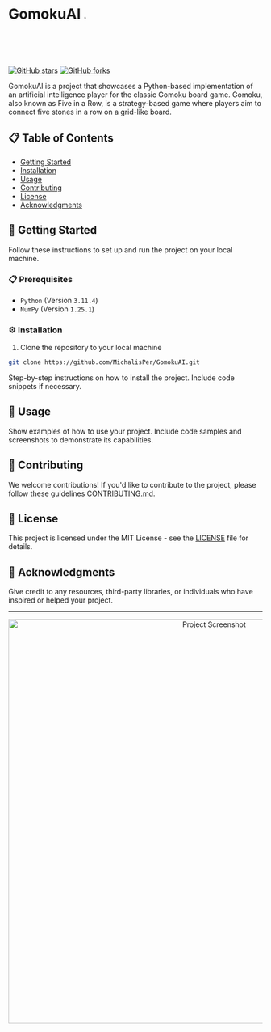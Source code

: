 # GomokuAI <img src="https://play-lh.googleusercontent.com/epVaPgYRkmgZWgjLzDxLq9ytsprYC3oXJum8zCV-Ydbcqq6rJYOehuRGZ8-vFQyej00k=w512"  width="2%" height="2%">

[![GitHub stars](https://img.shields.io/github/stars/MichalisPer/GomokuAI.svg?style=social)](https://github.com/MichalisPer/GomokuAI/stargazers)
[![GitHub forks](https://img.shields.io/github/forks/MichalisPer/GomokuAI.svg?style=social)](https://github.com/MichalisPer/GomokuAI/network/members)

GomokuAI is a project that showcases a Python-based implementation of an artificial intelligence 
player for the classic Gomoku board game. Gomoku, also known as Five in a Row, is a strategy-based 
game where players aim to connect five stones in a row on a grid-like board.

## 📋 Table of Contents

- [Getting Started](#getting-started)
- [Installation](#installation)
- [Usage](#usage)
- [Contributing](#contributing)
- [License](#license)
- [Acknowledgments](#acknowledgments)

## 🚀 Getting Started

Follow these instructions to set up and run the project on your local machine.

### 📋 Prerequisites
- `Python` (Version `3.11.4`)
- `NumPy` (Version `1.25.1`)

### ⚙️ Installation

1. Clone the repository to your local machine
```bash
git clone https://github.com/MichalisPer/GomokuAI.git
```

Step-by-step instructions on how to install the project. Include code snippets if necessary.

## 📖 Usage

Show examples of how to use your project. Include code samples and screenshots to demonstrate its capabilities.

## 🤝 Contributing

We welcome contributions! If you'd like to contribute to the project, please follow these guidelines [CONTRIBUTING.md](link_to_contributing_md).

## 📝 License

This project is licensed under the MIT License - see the [LICENSE](link_to_license_file) file for details.

## 🙏 Acknowledgments

Give credit to any resources, third-party libraries, or individuals who have inspired or helped your project.

---

<p align="center">
  <a href="https://github.com/your_username/your_repo">
    <img src="path/to/screenshot.png" alt="Project Screenshot" width="800">
  </a>
</p>
